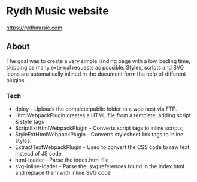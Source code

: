 # Rydh Music website
https://rydhmusic.com

## About
The goal was to create a very simple landing page with a low loading time, skipping as many external requests as possible. Styles, scripts and SVG icons are automatically inlined in the document form the help of different plugins.

### Tech
* dploy - Uploads the complete public folder to a web host via FTP.
* HtmlWebpackPlugin creates a HTML file from a template, adding script & style tags
* ScriptExtHtmlWebpackPlugin - Converts script tags to inline scripts;
* StyleExtHtmlWebpackPlugin - Converts stylesheet link tags to inline styles.
* ExtractTextWebpackPlugin - Used to convert the CSS code to raw text instead of JS code
* html-loader - Parse the index.html file
* svg-inline-loader - Parse the .svg references found in the index.html and replace them with inline SVG code
